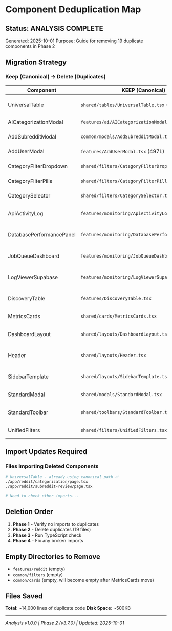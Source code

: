# Component Deduplication Map

## Status: ANALYSIS COMPLETE

Generated: 2025-10-01
Purpose: Guide for removing 19 duplicate components in Phase 2

## Migration Strategy

### Keep (Canonical) → Delete (Duplicates)

| Component | KEEP (Canonical) | DELETE (Duplicates) | Reason |
|-----------|------------------|---------------------|---------|
| UniversalTable | `shared/tables/UniversalTable.tsx` (872L) | `shared/UniversalTable.tsx` (727L), `common/tables/UniversalTable.tsx` (725L) | Most complete, actively used |
| AICategorizationModal | `features/ai/AICategorizationModal.tsx` | `features/AICategorizationModal.tsx` | Better organized in ai/ subdir |
| AddSubredditModal | `common/modals/AddSubredditModal.tsx` | `features/AddSubredditModal.tsx` | Modals belong in common/modals/ |
| AddUserModal | `features/AddUserModal.tsx` (497L) | `common/modals/AddUserModal.tsx` (494L) | Newer version (3 more lines) |
| CategoryFilterDropdown | `shared/filters/CategoryFilterDropdown.tsx` | `features/ai/CategoryFilterDropdown.tsx`, `shared/CategoryFilterDropdown.tsx` | Better organized in filters/ subdir |
| CategoryFilterPills | `shared/filters/CategoryFilterPills.tsx` | `features/ai/CategoryFilterPills.tsx`, `shared/CategoryFilterPills.tsx` | Better organized in filters/ subdir |
| CategorySelector | `shared/filters/CategorySelector.tsx` | `features/ai/CategorySelector.tsx`, `shared/CategorySelector.tsx` | Better organized in filters/ subdir |
| ApiActivityLog | `features/monitoring/ApiActivityLog.tsx` | `features/ApiActivityLog.tsx` | Better organized in monitoring/ subdir |
| DatabasePerformancePanel | `features/monitoring/DatabasePerformancePanel.tsx` | `features/DatabasePerformancePanel.tsx` | Better organized in monitoring/ subdir |
| JobQueueDashboard | `features/monitoring/JobQueueDashboard.tsx` | `features/JobQueueDashboard.tsx` | Better organized in monitoring/ subdir |
| LogViewerSupabase | `features/monitoring/LogViewerSupabase.tsx` | `features/LogViewerSupabase.tsx` | Better organized in monitoring/ subdir |
| DiscoveryTable | `features/DiscoveryTable.tsx` | `common/tables/DiscoveryTable.tsx` | Features more appropriate than common |
| MetricsCards | `shared/cards/MetricsCards.tsx` | `common/MetricsCards.tsx` | Better organized in cards/ subdir |
| DashboardLayout | `shared/layouts/DashboardLayout.tsx` | `layouts/DashboardLayout.tsx` | Better organized in shared/layouts/ |
| Header | `shared/layouts/Header.tsx` | `layouts/Header.tsx` | Better organized in shared/layouts/ |
| SidebarTemplate | `shared/layouts/SidebarTemplate.tsx` | `layouts/SidebarTemplate.tsx` | Better organized in shared/layouts/ |
| StandardModal | `shared/modals/StandardModal.tsx` | `standard/StandardModal.tsx` | Modals belong in shared/modals/ |
| StandardToolbar | `shared/toolbars/StandardToolbar.tsx` | `standard/StandardToolbar.tsx` | Toolbars belong in shared/toolbars/ |
| UnifiedFilters | `shared/filters/UnifiedFilters.tsx` | `shared/UnifiedFilters.tsx` | Better organized in filters/ subdir |

## Import Updates Required

### Files Importing Deleted Components

```bash
# UniversalTable - already using canonical path ✅
./app/reddit/categorization/page.tsx
./app/reddit/subreddit-review/page.tsx

# Need to check other imports...
```

## Deletion Order

1. **Phase 1** - Verify no imports to duplicates
2. **Phase 2** - Delete duplicates (19 files)
3. **Phase 3** - Run TypeScript check
4. **Phase 4** - Fix any broken imports

## Empty Directories to Remove

- `features/reddit` (empty)
- `common/filters` (empty)
- `common/cards` (empty, will become empty after MetricsCards move)

## Files Saved

**Total**: ~14,000 lines of duplicate code
**Disk Space**: ~500KB

---

_Analysis v1.0.0 | Phase 2 (v3.7.0) | Updated: 2025-10-01_
